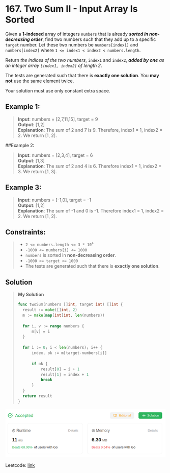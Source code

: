 # 167. Two Sum II - Input Array Is Sorted

Given a **1-indexed** array of integers `numbers` that is already ***sorted in non-decreasing order***, find two numbers such that they add up to a specific `target` number. Let these two numbers be `numbers[index1]` and `numbers[index2]` where `1 <= index1 < index2 < numbers.length`.

Return *the indices of the two numbers*, `index1` and `index2`, ***added by one** as an integer array `[index1, index2]` of length 2*.

The tests are generated such that there is **exactly one solution**. You **may not** use the same element twice.

Your solution must use only constant extra space.

## Example 1:
> **Input**: numbers = [2,7,11,15], target = 9 \
> **Output**: [1,2] \
> **Explanation**: The sum of 2 and 7 is 9. Therefore, index1 = 1, index2 = 2. We return [1, 2].

##Example 2:
> **Input**: numbers = [2,3,4], target = 6 \
> **Output**: [1,3] \
> **Explanation**: The sum of 2 and 4 is 6. Therefore index1 = 1, index2 = 3. We return [1, 3].

## Example 3:
> **Input**: numbers = [-1,0], target = -1 \
> **Output**: [1,2] \
> **Explanation**: The sum of -1 and 0 is -1. Therefore index1 = 1, index2 = 2. We return [1, 2].

## Constraints:

> * <code>2 <= numbers.length <= 3 * 10<sup>4</sup></code> 
> * `-1000 <= numbers[i] <= 1000`
> * `numbers` is sorted in **non-decreasing order**.
> * `-1000 <= target <= 1000`
> * The tests are generated such that there is **exactly one solution**.

## Solution
> **My Solution**
> ```go
> func twoSum(numbers []int, target int) []int {
> 	result := make([]int, 2)
> 	m := make(map[int]int, len(numbers))
> 
> 	for i, v := range numbers {
> 		m[v] = i
> 	}
> 
> 	for i := 0; i < len(numbers); i++ {
> 		index, ok := m[target-numbers[i]]
> 
> 		if ok {
> 			result[0] = i + 1
> 			result[1] = index + 1
> 			break
> 		}
> 	}
> 	return result
> }
> ```

![result](image-7.png)

Leetcode: [link](https://leetcode.com/problems/two-sum-ii-input-array-is-sorted/description/)